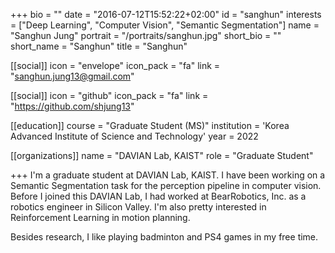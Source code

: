 +++
bio = ""
date = "2016-07-12T15:52:22+02:00"
id = "sanghun"
interests = ["Deep Learning", "Computer Vision", "Semantic Segmentation"]
name = "Sanghun Jung"
portrait = "/portraits/sanghun.jpg"
short_bio = ""
short_name = "Sanghun"
title = "Sanghun"


[[social]]
    icon = "envelope"
    icon_pack = "fa"
    link = "sanghun.jung13@gmail.com"

[[social]]
    icon = "github"
    icon_pack = "fa"
    link = "https://github.com/shjung13"

[[education]]
    course = "Graduate Student (MS)"
    institution = 'Korea Advanced Institute of Science and Technology'
    year = 2022

[[organizations]]
    name = "DAVIAN Lab, KAIST"
    role = "Graduate Student"

+++
I'm a graduate student at DAVIAN Lab, KAIST. I have been working on a Semantic Segmentation task for the perception pipeline in computer vision. Before I joined this DAVIAN Lab, I had worked at BearRobotics, Inc. as a robotics engineer in Silicon Valley. I'm also pretty interested in Reinforcement Learning in motion planning. 

Besides research, I like playing badminton and PS4 games in my free time.
